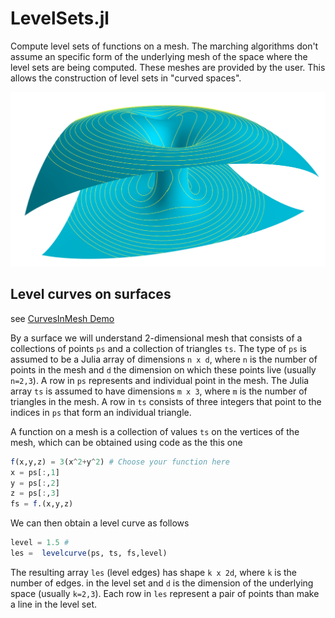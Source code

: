 # LevelSets.jl
Compute level sets of functions on a mesh. The marching algorithms don't assume an specific form
of the underlying mesh of the space where the level sets are being computed. These meshes are provided
by the user. This allows the construction of level sets in "curved spaces".

<img width=900 src="images/MeshCurves.png"/>

## Level curves on surfaces
see [CurvesInMesh Demo](demos/CurvesInMesh.ipynb)

By a surface we will understand  2-dimensional mesh that consists of a collections of points `ps` and a collection of triangles `ts`.
The type of `ps` is assumed to be a Julia array of dimensions `n x d`, where `n` is the number of points
in the mesh and `d` the dimension on which these points live (usually `n=2,3`). A row in `ps` represents
and individual point in the mesh. The Julia array  `ts` is assumed to have dimensions `m x 3`, where `m` is the number of
triangles in the mesh. A row in `ts` consists of three integers that point to the indices in `ps` that
form an individual triangle.

A function on a mesh is a collection of values `ts` on the vertices of the mesh, which can be obtained using
code as the this one

```julia
f(x,y,z) = 3(x^2+y^2) # Choose your function here
x = ps[:,1]
y = ps[:,2]
z = ps[:,3]
fs = f.(x,y,z)
```

We can then obtain a level curve as follows

```julia
level = 1.5 #
les =  levelcurve(ps, ts, fs,level)
```

The resulting array `les` (level edges) has shape `k x 2d`, where `k` is the number of edges.
in the level set and `d` is the dimension of the underlying space (usually `k=2,3`).
Each row in `les`  represent a pair of points than make a line in the level set.

